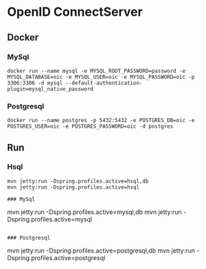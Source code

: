 # OpenID ConnectServer


## Docker

### MySql
```
docker run --name mysql -e MYSQL_ROOT_PASSWORD=password -e MYSQL_DATABASE=oic -e MYSQL_USER=oic -e MYSQL_PASSWORD=oic -p 3306:3306 -d mysql --default-authentication-plugin=mysql_native_password
```

### Postgresql
```
docker run --name postgres -p 5432:5432 -e POSTGRES_DB=oic -e POSTGRES_USER=oic -e POSTGRES_PASSWORD=oic -d postgres
```

## Run

### Hsql
```
mvn jetty:run -Dspring.profiles.active=hsql,db
mvn jetty:run -Dspring.profiles.active=hsql

### MySql
```
mvn jetty:run -Dspring.profiles.active=mysql,db
mvn jetty:run -Dspring.profiles.active=mysql
```

### Postgresql
```
mvn jetty:run -Dspring.profiles.active=postgresql,db
mvn jetty:run -Dspring.profiles.active=postgresql
```
